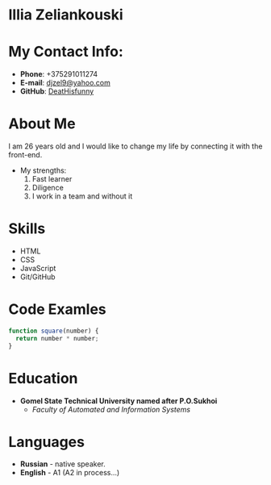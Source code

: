 # Illia Zeliankouski
# My Contact Info:
* **Phone**: +375291011274
* **E-mail**: [djzel9@yahoo.com](https://login.yahoo.com/account/personalinfo?src=ym&.done=https%3A%2F%2Fmail.yahoo.com%2F&pspid=&activity=ybar-acctinfo)
* **GitHub**: [DeatHisfunny](https://github.com/DeatHisfunny)
# About Me
I am 26 years old and I would like to change my life by connecting it with the front-end.
* My strengths: 
  1. Fast learner
  2. Diligence
  3. I work in a team and without it
# Skills
  * HTML
  * CSS
  * JavaScript
  * Git/GitHub
# Code Examles
```javascript
function square(number) {
  return number * number;
}
```
# Education
  * **Gomel State Technical University named after P.O.Sukhoi**
    * *Faculty of Automated and Information Systems*
# Languages
  * **Russian** - native speaker.
  * **English** - A1 (A2 in process...)